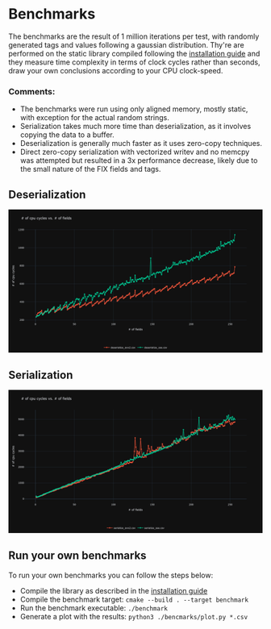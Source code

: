 # Benchmarks

The benchmarks are the result of 1 million iterations per test, with randomly generated tags and values following a gaussian distribution.
Thy're are performed on the static library compiled following the [installation guide](installation.md) and they measure time complexity in terms of clock cycles rather than seconds, draw your own conclusions according to your CPU clock-speed.

### Comments:
  - The benchmarks were run using only aligned memory, mostly static, with exception for the actual random strings.
  - Serialization takes much more time than deserialization, as it involves copying the data to a buffer.
  - Deserialization is generally much faster as it uses zero-copy techniques.
  - Direct zero-copy serialization with vectorized writev and no memcpy was attempted but resulted in a 3x performance decrease, likely due to the small nature of the FIX fields and tags.

## Deserialization
  ![Deserialization](../images/deserialize.png)

## Serialization
  ![Serialization](../images/serialize.png)

## Run your own benchmarks

To run your own benchmarks you can follow the steps below:

  - Compile the library as described in the [installation guide](installation.md)
  - Compile the benchmark target: ```cmake --build . --target benchmark```
  - Run the benchmark executable: ```./benchmark```
  - Generate a plot with the results: ```python3 ./bencmarks/plot.py *.csv```